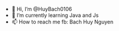 - 👋 Hi, I’m @HuyBach0106
- 🌱 I’m currently learning Java and Js
- 📫 How to reach me fb: Bach Huy Nguyen
